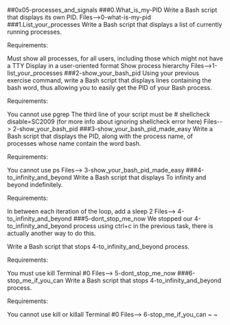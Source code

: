 ##0x05-processes_and_signals
###0.What_is_my-PID
Write a Bash script that displays its own PID.
Files-->0-what-is-my-pid
###1.List_your_processes
Write a Bash script that displays a list of currently running processes.

Requirements:

Must show all processes, for all users, including those which might not have a TTY
Display in a user-oriented format
Show process hierarchy
Files-->1-list_your_processes
###2-show_your_bash_pid
Using your previous exercise command, write a Bash script that displays lines containing the bash word, thus allowing you to easily get the PID of your Bash process.

Requirements:

You cannot use pgrep
The third line of your script must be # shellcheck disable=SC2009 (for more info about ignoring shellcheck error here)
Files--> 2-show_your_bash_pid 
###3-show_your_bash_pid_made_easy
Write a Bash script that displays the PID, along with the process name, of processes whose name contain the word bash.

Requirements:

You cannot use ps
Files--> 3-show_your_bash_pid_made_easy
###4-to_infinity_and_beyond
Write a Bash script that displays To infinity and beyond indefinitely.

Requirements:

In between each iteration of the loop, add a sleep 2
Files--> 4-to_infinity_and_beyond
###5-dont_stop_me_now
We stopped our 4-to_infinity_and_beyond process using ctrl+c in the previous task, there is actually another way to do this.

Write a Bash script that stops 4-to_infinity_and_beyond process.

Requirements:

You must use kill
Terminal #0
Files--> 5-dont_stop_me_now
###6-stop_me_if_you_can
Write a Bash script that stops 4-to_infinity_and_beyond process.

Requirements:

You cannot use kill or killall
Terminal #0
Files--> 6-stop_me_if_you_can
~
~


